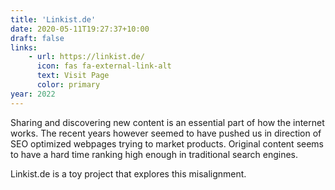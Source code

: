 ```yaml
---
title: 'Linkist.de'
date: 2020-05-11T19:27:37+10:00
draft: false
links:
    - url: https://linkist.de/
      icon: fas fa-external-link-alt
      text: Visit Page
      color: primary
year: 2022
---
```


Sharing and discovering new content is an essential part of how the internet works.
The recent years however seemed to have pushed us in direction of SEO optimized webpages trying to market products.
Original content seems to have a hard time ranking high enough in traditional search engines.


Linkist.de is a toy project that explores this misalignment.

